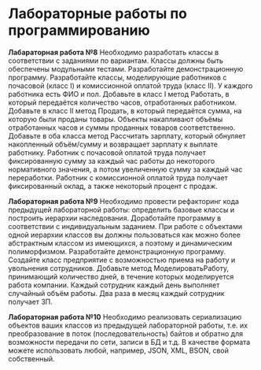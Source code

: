 # Лабораторные работы по программированию

**Лабараторная работа №8**
Необходимо разработать классы в соответствии с заданиями по вариантам. Классы должны быть обеспечены модульными тестами. Разработайте демонстрационную программу.
Разработайте классы, моделирующие работников с почасовой (класс I) и комиссионной оплатой труда (класс II). У каждого работника есть ФИО и пол. Добавьте в класс I метод Работать, в который передаётся количество часов, отработанных работником. Добавьте в класс II метод Продать, в который передаётся сумма, на которую были проданы товары. Объекты накапливают объёмы отработанных часов и суммы проданных товаров соответственно. Добавьте в оба класса метод Рассчитать зарплату, который обнуляет накопленный объём/сумму и возвращает зарплату к выплате работнику. Работник с почасовой оплатой труда получает фиксированную сумму за каждый час работы до некоторого нормативного значения, а потом увеличенную сумму за каждый час переработки. Работник с комиссионной оплатой труда получает фиксированный оклад, а также некоторый процент с продаж.

**Лабораторная работа №9**
Необходимо провести рефакторинг кода предыдущей лабораторной работы: определить базовые классы и построить иерархии наследования. Доработайте программу в соответствии с индивидуальным заданием. При работе с объектами одной иерархии классов вы должны пользоваться как можно более абстрактным классом из имеющихся, а поэтому и динамическим полиморфизмом. Разработайте демонстрационную программу.
Создайте класс предприятие с возможностью приема на работу и увольнения сотрудников. Добавьте метод МоделироватьРаботу, принимающий количество дней, в течение которых моделируется работа компании. Каждый сотрудник каждый день выполняет случайный объём работы. Два раза в месяц каждый сотрудник получает ЗП.


**Лабораторная работа №10**
Необходимо реализовать сериализацию объектов ваших классов из предыдущей лабораторной работы, т.е. их преобразование в поток (последовательность) байтов и обратно для возможности передачи по сети, записи в БД и т.д. В качестве формата можете использовать любой, например, JSON, XML, BSON, свой собственный.
